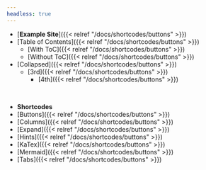 ```yaml
---
headless: true
---
```


- [**Example Site**]({{< relref "/docs/shortcodes/buttons" >}})
- [Table of Contents]({{< relref "/docs/shortcodes/buttons" >}})
  - [With ToC]({{< relref "/docs/shortcodes/buttons" >}})
  - [Without ToC]({{< relref "/docs/shortcodes/buttons" >}})
- [Collapsed]({{< relref "/docs/shortcodes/buttons" >}})
  - [3rd]({{< relref "/docs/shortcodes/buttons" >}})
    - [4th]({{< relref "/docs/shortcodes/buttons" >}})
<br />

- **Shortcodes**
- [Buttons]({{< relref "/docs/shortcodes/buttons" >}})
- [Columns]({{< relref "/docs/shortcodes/buttons" >}})
- [Expand]({{< relref "/docs/shortcodes/buttons" >}})
- [Hints]({{< relref "/docs/shortcodes/buttons" >}})
- [KaTex]({{< relref "/docs/shortcodes/buttons" >}})
- [Mermaid]({{< relref "/docs/shortcodes/buttons" >}})
- [Tabs]({{< relref "/docs/shortcodes/buttons" >}})
<br />